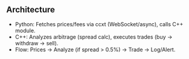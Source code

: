 ## Architecture
- Python: Fetches prices/fees via ccxt (WebSocket/async), calls C++ module.
- C++: Analyzes arbitrage (spread calc), executes trades (buy → withdraw → sell).
- Flow: Prices → Analyze (if spread > 0.5%) → Trade → Log/Alert.
<image-card alt="Architecture Diagram" src="architecture.png" ></image-card>